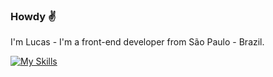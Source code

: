 ### Howdy :v:

I'm Lucas - I'm a front-end developer from São Paulo - Brazil.

[![My Skills](https://skillicons.dev/icons?i=nodejs,express,js,html,css)](https://skillicons.dev)
